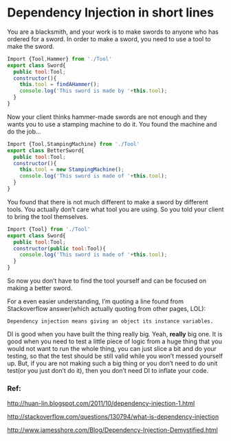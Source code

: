 # Dependency Injection in short lines

You are a blacksmith, and your work is to make swords to anyone who has
ordered for a sword. In order to make a sword, you need to use a
tool to make the sword.

```js
Import {Tool,Hammer} from './Tool'
export class Sword{
  public tool:Tool;
  constructor(){
    this.tool = findAHammer();
    console.log('This sword is made by '+this.tool);
  }
}
```

Now your client thinks hammer-made swords are not enough and they wants
you to use a stamping machine to do it. You found the machine and
do the job...

```js
Import {Tool,StampingMachine} from './Tool'
export class BetterSword{
  public tool:Tool;
  constructor(){
    this.tool = new StampingMachine();
    console.log('This sword is made of '+this.tool);
  }
}
```

You found that there is not much different to make a sword by different
tools. You actually don’t care what tool you are using. So you told
your client to bring the tool themselves.

```js
Import {Tool} from './Tool'
export class Sword{
  public tool:Tool;
  constructor(public tool:Tool){
    console.log('This sword is made of '+this.tool);
  }
}
```

So now you don’t have to find the tool yourself and can be focused on
making a better sword.

For a even easier understanding, I’m quoting a line found from
Stackoverflow answer(which actually quoting from other pages, LOL):

```
Dependency injection means giving an object its instance variables.
```

DI is good when you have built the thing really big. Yeah, **really** big one.
It is good when you need to test a little piece of logic from a huge thing
that you would not want to run the whole thing, you can just slice a bit and
do your testing, so that the test should be still valid while you won’t messed
yourself up. But, if you are not making such a big thing or you don’t need to
do unit test(or you just don’t do it), then you don’t need DI to inflate your code.

### Ref:

http://huan-lin.blogspot.com/2011/10/dependency-injection-1.html

http://stackoverflow.com/questions/130794/what-is-dependency-injection

http://www.jamesshore.com/Blog/Dependency-Injection-Demystified.html
